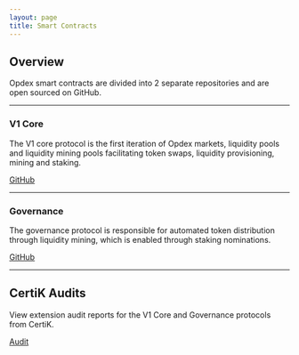 ```yaml
---
layout: page
title: Smart Contracts
---
```


## Overview

Opdex smart contracts are divided into 2 separate repositories and are open sourced on GitHub.

---

### V1 Core

The V1 core protocol is the first iteration of Opdex markets, liquidity pools and liquidity mining pools facilitating token swaps, liquidity provisioning, mining and staking.

[GitHub](https://github.com/Opdex/opdex-v1-core)

---

### Governance

The governance protocol is responsible for automated token distribution through liquidity mining, which is enabled through staking nominations.

[GitHub](https://github.com/Opdex/opdex-governance)

---

## CertiK Audits

View extension audit reports for the V1 Core and Governance protocols from CertiK.

[Audit](https://www.certik.com/projects/opdex)
